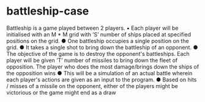 # battleship-case
Battleship is a game played between 2 players. ▪ Each player will be initialised with an M * M grid with ’S’ number of ships placed at specified positions on the grid. ● One battleship occupies a single position on the grid. ● It takes a single shot to bring down the battleship of an opponent. ● The objective of the game is to destroy the opponent's battleships. Each player will be given ’T’ number of missiles to bring down the fleet of opposition. The player who does the most damage/brings down the ships of the opposition wins ● This will be a simulation of an actual battle wherein each player's actions are given as an input to the program. ● Based on hits / misses of a missile on the opponent, either of the players might be victorious or the game might end as a draw
